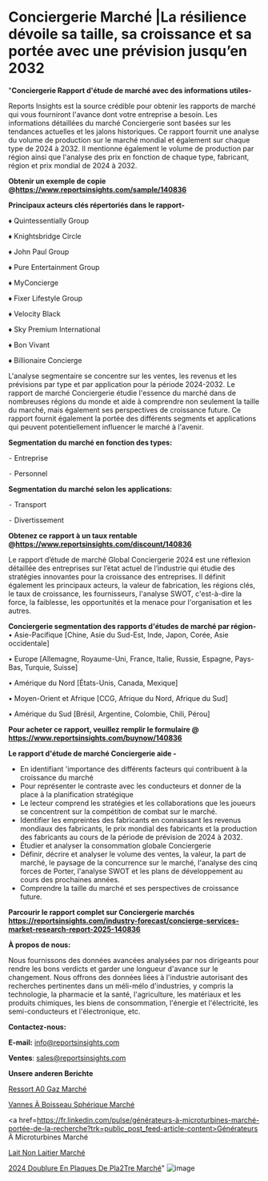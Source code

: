 # Conciergerie Marché |La résilience dévoile sa taille, sa croissance et sa portée avec une prévision jusqu’en 2032

"<strong>Conciergerie Rapport d'étude de marché avec des informations utiles-</strong>

Reports Insights est la source crédible pour obtenir les rapports de marché qui vous fourniront l'avance dont votre entreprise a besoin. Les informations détaillées du marché Conciergerie sont basées sur les tendances actuelles et les jalons historiques. Ce rapport fournit une analyse du volume de production sur le marché mondial et également sur chaque type de 2024 à 2032. Il mentionne également le volume de production par région ainsi que l'analyse des prix en fonction de chaque type, fabricant, région et prix mondial de 2024 à 2032.

<strong><b>Obtenir un exemple de copie @</b></strong><a href=https://www.reportsinsights.com/sample/140836><strong><b>https://www.reportsinsights.com/sample/140836</b></strong></a>

<b>Principaux acteurs clés répertoriés dans le rapport-</b>

<b> </b>♦ Quintessentially Group

♦ Knightsbridge Circle

♦ John Paul Group

♦ Pure Entertainment Group

♦ MyConcierge

♦  Fixer Lifestyle Group

♦ Velocity Black

♦ Sky Premium International

♦ Bon Vivant

♦  Billionaire Concierge

L'analyse segmentaire se concentre sur les ventes, les revenus et les prévisions par type et par application pour la période 2024-2032. Le rapport de marché Conciergerie étudie l'essence du marché dans de nombreuses régions du monde et aide à comprendre non seulement la taille du marché, mais également ses perspectives de croissance future. Ce rapport fournit également la portée des différents segments et applications qui peuvent potentiellement influencer le marché à l'avenir.

<strong>Segmentation du marché en fonction des types:</strong>


⁃ Entreprise

⁃ Personnel

<strong>Segmentation du marché selon les applications:</strong>


⁃ Transport

⁃ Divertissement

<strong><b>Obtenez ce rapport à un taux rentable @</b></strong><a href=https://www.reportsinsights.com/discount/140836><strong><b>https://www.reportsinsights.com/discount/140836</b></strong></a>

Le rapport d’étude de marché Global Conciergerie 2024 est une réflexion détaillée des entreprises sur l’état actuel de l’industrie qui étudie des stratégies innovantes pour la croissance des entreprises. Il définit également les principaux acteurs, la valeur de fabrication, les régions clés, le taux de croissance, les fournisseurs, l'analyse SWOT, c'est-à-dire la force, la faiblesse, les opportunités et la menace pour l'organisation et les autres.

<strong>Conciergerie segmentation des rapports d'études de marché par région-</strong>
• Asie-Pacifique [Chine, Asie du Sud-Est, Inde, Japon, Corée, Asie occidentale]

• Europe [Allemagne, Royaume-Uni, France, Italie, Russie, Espagne, Pays-Bas, Turquie, Suisse]

• Amérique du Nord [États-Unis, Canada, Mexique]

• Moyen-Orient et Afrique [CCG, Afrique du Nord, Afrique du Sud]

• Amérique du Sud [Brésil, Argentine, Colombie, Chili, Pérou]

<strong>Pour acheter ce rapport, veuillez remplir le formulaire @   <a href=https://www.reportsinsights.com/buynow/140836>https://www.reportsinsights.com/buynow/140836</a></strong>

<strong>Le rapport d'étude de marché Conciergerie aide -</strong>
<ul>
  <li>En identifiant 'importance des différents facteurs qui contribuent à la croissance du marché</li>
  <li>Pour représenter le contraste avec les conducteurs et donner de la place à la planification stratégique</li>
  <li>Le lecteur comprend les stratégies et les collaborations que les joueurs se concentrent sur la compétition de combat sur le marché.</li>
  <li>Identifier les empreintes des fabricants en connaissant les revenus mondiaux des fabricants, le prix mondial des fabricants et la production des fabricants au cours de la période de prévision de 2024 à 2032.</li>
  <li>Étudier et analyser la consommation globale Conciergerie</li>
  <li>Définir, décrire et analyser le volume des ventes, la valeur, la part de marché, le paysage de la concurrence sur le marché, l'analyse des cinq forces de Porter, l'analyse SWOT et les plans de développement au cours des prochaines années.</li>
  <li>Comprendre la taille du marché et ses perspectives de croissance future.</li>
</ul>

<strong>Parcourir le rapport complet sur Conciergerie marchés <a href=https://reportsinsights.com/industry-forecast/concierge-services-market-research-report-2025-140836>https://reportsinsights.com/industry-forecast/concierge-services-market-research-report-2025-140836</a></strong>

<strong>À propos de nous:</strong>

Nous fournissons des données avancées analysées par nos dirigeants pour rendre les bons verdicts et garder une longueur d'avance sur le changement. Nous offrons des données liées à l'industrie autorisant des recherches pertinentes dans un méli-mélo d'industries, y compris la technologie, la pharmacie et la santé, l'agriculture, les matériaux et les produits chimiques, les biens de consommation, l'énergie et l'électricité, les semi-conducteurs et l'électronique, etc.

<strong>Contactez-nous:</strong>

<strong>E-mail:</strong> <a href=mailto:info@reportsinsights.com>info@reportsinsights.com</a>

<strong>Ventes</strong>: <a href=mailto:sales@reportsinsights.com>sales@reportsinsights.com</a>

<strong>Unsere anderen Berichte</strong>

<a href=https://www.linkedin.com/pulse/ressort-%C3%A0-gaz-march%C3%A9-de-la-taille-2024-2032-des-b5ace/>Ressort A0 Gaz Marché</a>

<a href=https://www.linkedin.com/pulse/vannes-à-boisseau-sphérique-marché-analyse-des-cahge/>Vannes À Boisseau Sphérique Marché</a>

<a href=https://fr.linkedin.com/pulse/générateurs-à-microturbines-marché-portée-de-la-recherche?trk=public_post_feed-article-content>Générateurs À Microturbines Marché</a>

<a href=https://www.linkedin.com/pulse/lait-non-laitier-march%C3%A9domaines-de-croissance-2qinf/>Lait Non Laitier Marché</a>

<a href=https://www.linkedin.com/pulse/2024-doublure-en-plaques-de-pl%C3%A2tre-march%C3%A9tendance-vffec/>2024 Doublure En Plaques De Pla2Tre Marché</a>"
![image](https://github.com/daminid12/RImarket/assets/158430485/61786de5-8ca4-457c-9d21-0ac930267056)
